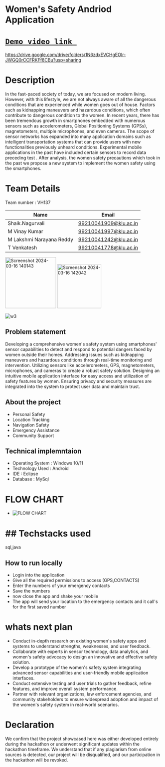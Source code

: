 # Women's Safety Andriod Application
#  [`Demo video link `]()
https://drive.google.com/drive/folders/1N6zdxEVCHgEOIr-JWGQ0rCCFRKFf8CBu?usp=sharing
# Description
In the fast-paced society of today, we are focused on modern living. However, with this lifestyle, we are not always aware of all the dangerous conditions that are experienced while women goes out of house. Factors such as kidnapping maneuvers and hazardous conditions, which often contribute to dangerous condition to the women. In recent years, there has been tremendous growth in smartphones embedded with numerous sensors such as accelerometers, Global Positioning Systems (GPSs), magnetometers, multiple microphones, and even cameras. The scope of sensor networks has expanded into many application domains such as intelligent transportation systems that can provide users with new functionalities previously unheard conditions. Experimental mobile applications  in the past have included certain sensors to record data preceding test . After analysis, the women safety precautions which took in the past we propose a new system to implement the women safety using the smartphones.
# Team Details
Team number : VH137

| Name    | Email           |
|---------|-----------------|
| Shaik.Nagurvali |99210041909@klu.ac.in |
| M Vinay Kumar | 99210041997@klu.ac.in |
| M Lakshmi Narayana Reddy | 99210041242@klu.ac.in |
|T Venkatesh |99210041778@klu.ac.in|

<img width="163" alt="Screenshot 2024-03-16 140143" src="https://github.com/MALLALAVINAYKUMAR/women-safety/assets/130592037/140aa2dd-1cc2-4dc8-98ed-dd64b799891a">



<img width="141" alt="Screenshot 2024-03-16 142042" src="https://github.com/MALLALAVINAYKUMAR/women-safety/assets/130592037/3823d844-e206-4f07-a3c8-2a3c3a70d3bc">

![w3](https://github.com/MALLALAVINAYKUMAR/women-safety/assets/130592037/4cb6dd0b-0272-4de8-a923-bc9b04c5c2c3)

## Problem statement 
Developing a comprehensive women's safety system using smartphones' sensor capabilities to detect and respond to potential dangers faced by women outside their homes. Addressing issues such as kidnapping maneuvers and hazardous conditions through real-time monitoring and intervention. Utilizing sensors like accelerometers, GPS, magnetometers, microphones, and cameras to create a robust safety solution. Designing an intuitive mobile application interface for easy access and utilization of safety features by women. Ensuring privacy and security measures are integrated into the system to protect user data and maintain trust.

## About the project
- Personal Safety
- Location Tracking
- Navigation Safety
- Emergency Assistance
- Community Support

## Technical implemntaion 
- Operating System		:	Windows 10/11
- Technology Used			: 	Android 
- IDE				:	Eclipse 
- Database			:	MySql
# FLOW CHART
- ![FLOW CHART](https://github.com/MALLALAVINAYKUMAR/women-safety/assets/130592037/2068eac7-9d90-4a90-a09f-3ac7a7c0402c)
# ## Techstacks used 
sql,java
## How to run locally
- Login into the application
- Give all the required permissions to access (GPS,CONTACTS)
- Enter the numbers of your emergency contacts
- Save the numbers
- now close the app and shake your mobile 
- The app will send your location to the emergency contacts and it call's for the first saved number

 # whats next plan
- Conduct in-depth research on existing women's safety apps and systems to understand strengths, weaknesses, and user feedback.
- Collaborate with experts in sensor technology, data analytics, and women's safety advocacy to design an innovative and effective safety solution.
- Develop a prototype of the women's safety system integrating advanced sensor capabilities and user-friendly mobile application interfaces.
- Conduct extensive testing and user trials to gather feedback, refine features, and improve overall system performance.
- Partner with relevant organizations, law enforcement agencies, and community stakeholders to ensure widespread adoption and impact of the women's safety system in real-world scenarios.

# Declaration
We confirm that the project showcased here was either developed entirely during the hackathon or underwent significant updates within the hackathon timeframe. We understand that if any plagiarism from online sources is detected, our project will be disqualified, and our participation in the hackathon will be revoked.




  

